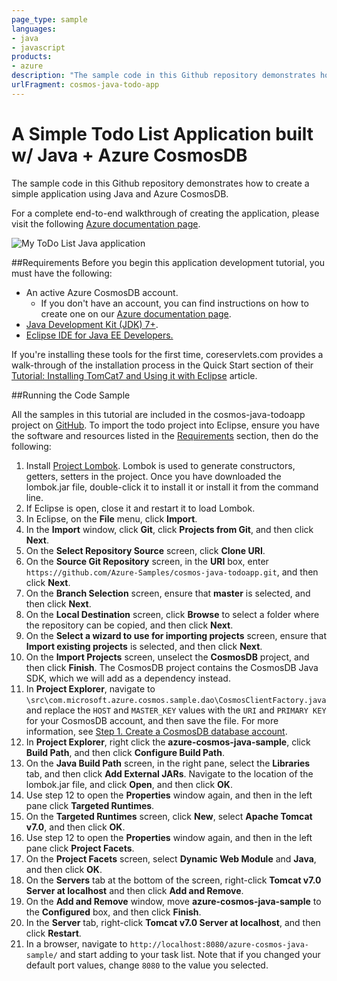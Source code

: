 ```yaml
---
page_type: sample
languages:
- java
- javascript
products:
- azure
description: "The sample code in this Github repository demonstrates how to create a simple application using Java and Azure CosmosDB."
urlFragment: cosmos-java-todo-app
---
```


# A Simple Todo List Application built w/ Java + Azure CosmosDB

The sample code in this Github repository demonstrates how to create a simple application using Java and Azure CosmosDB.

For a complete end-to-end walkthrough of creating the application, please visit the following [Azure documentation page](https://azure.microsoft.com/documentation/articles/cosmos-java-application/).

![My ToDo List Java application](./media/cosmos-java-application/image1.png)


##<a id="Requirements"></a>Requirements
Before you begin this application development tutorial, you must have the following:

- An active Azure CosmosDB account. 
  - If you don't have an account, you can find instructions on how to create one on our [Azure documentation page](https://docs.microsoft.com/azure/cosmos-db/create-cosmosdb-resources-portal).
- [Java Development Kit (JDK) 7+](http://www.oracle.com/technetwork/java/javase/downloads/index.html).
- [Eclipse IDE for Java EE Developers.](http://www.eclipse.org/downloads/packages/eclipse-ide-java-ee-developers/lunasr1)

If you're installing these tools for the first time, coreservlets.com provides a walk-through of the installation process in the Quick Start section of their [Tutorial: Installing TomCat7 and Using it with Eclipse](http://www.coreservlets.com/Apache-Tomcat-Tutorial/tomcat-7-with-eclipse.html) article. 

##<a id="Running"></a>Running the Code Sample

All the samples in this tutorial are included in the cosmos-java-todoapp project on [GitHub](https://github.com/Azure-Samples/cosmos-java-todoapp). To import the todo project into Eclipse, ensure you have the software and resources listed in the [Requirements](#Requirements) section, then do the following:

1. Install [Project Lombok](http://projectlombok.org/). Lombok is used to generate constructors, getters, setters in the project. Once you have downloaded the lombok.jar file, double-click it to install it or install it from the command line. 
2. If Eclipse is open, close it and restart it to load Lombok.
3. In Eclipse, on the **File** menu, click **Import**.
4. In the **Import** window, click **Git**, click **Projects from Git**, and then click **Next**. 
5. On the **Select Repository Source** screen, click **Clone URI**.
6. On the **Source Git Repository** screen, in the **URI** box, enter `https://github.com/Azure-Samples/cosmos-java-todoapp.git`, and then click **Next**.
7. On the **Branch Selection** screen, ensure that **master** is selected, and then click **Next**.
8. On the **Local Destination** screen, click **Browse** to select a folder where the repository can be copied, and then click **Next**.
9. On the **Select a wizard to use for importing projects** screen, ensure that **Import existing projects** is selected, and then click **Next**.
10. On the **Import Projects** screen, unselect the **CosmosDB** project, and then click **Finish**. The CosmosDB project contains the CosmosDB Java SDK, which we will add as a dependency instead.
11. In **Project Explorer**, navigate to `\src\com.microsoft.azure.cosmos.sample.dao\CosmosClientFactory.java` and replace the `HOST` and `MASTER_KEY` values with the `URI` and `PRIMARY KEY` for your CosmosDB account, and then save the file. For more information, see [Step 1. Create a CosmosDB database account](https://docs.microsoft.com/azure/cosmos-db/sql-api-java-application#CreateDB).
12. In **Project Explorer**, right click the **azure-cosmos-java-sample**, click **Build Path**, and then click **Configure Build Path**.
13. On the **Java Build Path** screen, in the right pane, select the **Libraries** tab, and then click **Add External JARs**. Navigate to the location of the lombok.jar file, and click **Open**, and then click **OK**.
14. Use step 12 to open the **Properties** window again, and then in the left pane click **Targeted Runtimes**.
15. On the **Targeted Runtimes** screen, click **New**, select **Apache Tomcat v7.0**, and then click **OK**.
16. Use step 12 to open the **Properties** window again, and then in the left pane click **Project Facets**.
17. On the **Project Facets** screen, select **Dynamic Web Module** and **Java**, and then click **OK**.
18. On the **Servers** tab at the bottom of the screen, right-click **Tomcat v7.0 Server at localhost** and then click **Add and Remove**.
19. On the **Add and Remove** window, move **azure-cosmos-java-sample** to the **Configured** box, and then click **Finish**. 
20. In the **Server** tab, right-click **Tomcat v7.0 Server at localhost**, and then click **Restart**.
21. In a browser, navigate to `http://localhost:8080/azure-cosmos-java-sample/` and start adding to your task list. Note that if you changed your default port values, change `8080` to the value you selected.
